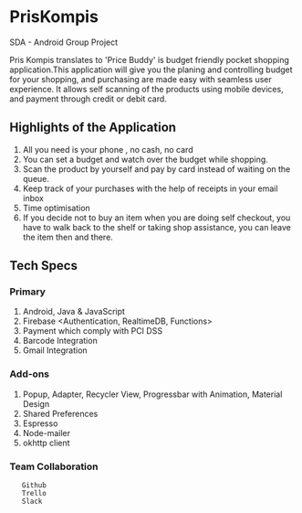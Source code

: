 # PrisKompis
SDA - Android Group Project 

Pris Kompis translates to 'Price Buddy' is budget friendly pocket shopping application.This application will give you the planing and controlling budget for your shopping, and purchasing are made easy with seamless user experience. It allows self scanning of the products using mobile devices, and payment through credit or debit card. 


## Highlights of the Application

1. All you need is your phone , no cash, no card
2. You can set a budget and watch over the budget while shopping.
3. Scan the product by yourself and pay by card instead of waiting on the queue.
4. Keep track of your purchases with the help of receipts in your email inbox
5. Time optimisation
6. If you decide not to buy an item when you are doing self checkout, you have to walk back to the shelf or taking shop          assistance, you can leave the item then and there.


## Tech Specs

### Primary
1. Android, Java & JavaScript
2. Firebase <Authentication, RealtimeDB, Functions>
5. Payment which comply with PCI DSS 
6. Barcode Integration
7. Gmail Integration

### Add-ons

1. Popup, Adapter, Recycler View, Progressbar with Animation, Material Design
2. Shared Preferences 
3. Espresso 
4. Node-mailer 
5. okhttp client

### Team Collaboration
       Github
       Trello
       Slack



